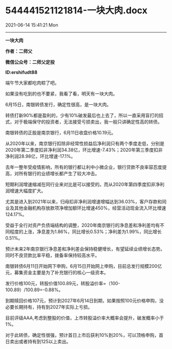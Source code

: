 # 544441521121814-一块大肉.docx

2021-06-14 15:41:21 Mon

----

__一块大肉__

__作者：二师父__

__微信公众号：二师父定投__

__ID:ershifudt88__

端午节大家都吃肉粽了吧。

如果没有吃到的也不要紧，我看了看，明天有一块大肉。

6月15日，南银转债发行，确定性很高，是一块大肉。

转债打新90%都是盈利的，少有10%破发最后也上去了，所以一直采用盲打的招式，对于极端保守的投资者，无法接受亏损卖出，我一般只讲确定性高的转债。

南银转债的正股是南京银行，6月11日收盘价格10\.19元。

从2020年以来，南京银行扣除非经常性损益后净利润只有两个季度走低，分别是2020年第二季度扣非净利润34\.38亿，环比增速\-7\.43%；2020年第三季度扣非净利润28\.98亿，环比增速\-17\.1%。

去年一整年受疫情影响，所有的银行都让利中小微企业，银行贷款不良率容忍度提高，对所有银行的业绩增长都产生了较大冲击。

短期利润增速缩减在同行业来对比是可以接受的。而从2020年第四季度扣非净利润增速大幅度扩大。

尤其是进入到2021年以来，归母扣非净利润增速增幅达到36\.03%，客户存款和同业及其他金融机构存放款项净增加额环比增速450%，经营活动现金流入环比增速124\.17%。

受益于全行对资产负债端结构的调整，2020年南京银行的净息差和净利差均有不同程度的上涨，净息差为1\.86%，同比增长0\.53%；净利差为1\.99%，同比增长0\.51%。

预计未来2年南京银行净息差和净利差会保持稳健增长，有望延续业绩增长态势。同时不良贷款比率平稳，拨备率保持较高水平。

南银转债6月11日开始网下申购，6月15日开始网上申购，目前总发行规模200亿元，募集资金主要是为了补充银行的核心一级资本。

发行价格100元，转股价值100\.89元，转股溢价率=（100\-100\.89）/100\.89=\-0\.88%。

到期赎回价格107元，预计到2027年6月14日到期，如果按照100元价格申购，没必要长期持有，持有到2027年实际上亏损。

目前评级AAA,考虑到整股的价值，上市转股溢价率大概率会提升，破发概率小于1%。

对于此转债，确定性很强，预计首日上市后获利10%到20%，可以顶格申购，首日卖出或者持有到125以上卖出。

